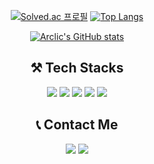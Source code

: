 <div align="center">

[![Solved.ac 프로필](http://mazassumnida.wtf/api/v2/generate_badge?boj=suskin25)](https://solved.ac/suskin25)
[![Top Langs](https://github-readme-stats.vercel.app/api/top-langs/?username=arclic&layout=compact&theme=material-palenight)](https://github.com/arclic/github-readme-stats)

[![Arclic's GitHub stats](https://github-readme-stats.vercel.app/api?username=arclic&show_icons=true&theme=dracula)](https://github.com/arclic/github-readme-stats) 

  ## ⚒ Tech Stacks  
<img src="https://img.shields.io/badge/Python-3776AB?style=flat-square&logo=Python&logoColor=white"/> <img src="https://img.shields.io/badge/Javascript-F7DF1E?style=flat-square&logo=Javascript&logoColor=white"/> <img src="https://img.shields.io/badge/Typescript-3178C6?style=flat-square&logo=Typescript&logoColor=white"/> <img src="https://img.shields.io/badge/Node.js-339933?style=flat-square&logo=Node.js&logoColor=white"/> <img src="https://img.shields.io/badge/React-61DAFB?style=flat-square&logo=React&logoColor=white"/>

  ## 📞 Contact Me
  <a href="https://github.com/arclic" target="_blank"><img src="https://img.shields.io/badge/Github-181717?style=flat-square&logo=Github&logoColor=white"/></a> <a href="mailto:jy.heo1125@gmail.com" target="_blank"><img src="https://img.shields.io/badge/Gmail-EA4335?style=flat-square&logo=Gmail&logoColor=white"/></a>

</div>







